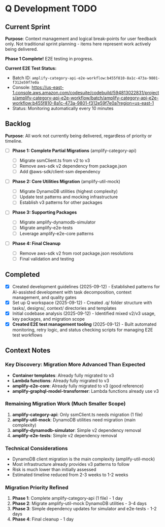# Q Development TODO

## Current Sprint

**Purpose**: Context management and logical break-points for user feedback only.
Not traditional sprint planning - items here represent work actively being delivered.

**Phase 1 Complete!** E2E testing in progress.

**Current E2E Test Status:**
- Batch ID: `amplify-category-api-e2e-workflow:b455f810-8a1c-473a-9801-f312e59f7e0a`
- Console: https://us-east-1.console.aws.amazon.com/codesuite/codebuild/594813022831/projects/amplify-category-api-e2e-workflow/batch/amplify-category-api-e2e-workflow:b455f810-8a1c-473a-9801-f312e59f7e0a?region=us-east-1
- Status: Monitoring automatically every 10 minutes

## Backlog

**Purpose**: All work not currently being delivered, regardless of priority or timeline.

- [ ] **Phase 1: Complete Partial Migrations** (amplify-category-api)

  - [ ] Migrate ssmClient.ts from v2 to v3
  - [ ] Remove aws-sdk v2 dependency from package.json
  - [ ] Add @aws-sdk/client-ssm dependency

- [ ] **Phase 2: Core Utilities Migration** (amplify-util-mock)

  - [ ] Migrate DynamoDB utilities (highest complexity)
  - [ ] Update test patterns and mocking infrastructure
  - [ ] Establish v3 patterns for other packages

- [ ] **Phase 3: Supporting Packages**

  - [ ] Migrate amplify-dynamodb-simulator
  - [ ] Migrate amplify-e2e-tests
  - [ ] Leverage amplify-e2e-core patterns

- [ ] **Phase 4: Final Cleanup**
  - [ ] Remove aws-sdk v2 from root package.json resolutions
  - [ ] Final validation and testing

## Completed

- [x] Created development guidelines (2025-09-12) - Established patterns for AI-assisted development with task decomposition, context management, and quality gates
- [x] Set up Q workspace (2025-09-12) - Created .q/ folder structure with tasks/, designs/, context/ directories and templates
- [x] Initial codebase analysis (2025-09-12) - Identified mixed v2/v3 usage, key packages, and migration scope
- [x] **Created E2E test management tooling** (2025-09-12) - Built automated monitoring, retry logic, and status checking scripts for managing E2E test workflows

## Context Notes

### Key Discovery: Migration More Advanced Than Expected

- **Container templates**: Already fully migrated to v3
- **Lambda functions**: Already fully migrated to v3
- **amplify-e2e-core**: Already fully migrated to v3 (good reference)
- **amplify-graphql-model-transformer**: Lambda functions already use v3

### Remaining Migration Work (Much Smaller Scope)

1. **amplify-category-api**: Only ssmClient.ts needs migration (1 file)
2. **amplify-util-mock**: DynamoDB utilities need migration (main complexity)
3. **amplify-dynamodb-simulator**: Simple v2 dependency removal
4. **amplify-e2e-tests**: Simple v2 dependency removal

### Technical Considerations

- DynamoDB client migration is the main complexity (amplify-util-mock)
- Most infrastructure already provides v3 patterns to follow
- Risk is much lower than initially assessed
- Estimated timeline reduced from 2-3 weeks to 1-2 weeks

### Migration Priority Refined

1. **Phase 1**: Complete amplify-category-api (1 file) - 1 day
2. **Phase 2**: Migrate amplify-util-mock DynamoDB utilities - 3-4 days
3. **Phase 3**: Simple dependency updates for simulator and e2e-tests - 1-2 days
4. **Phase 4**: Final cleanup - 1 day
